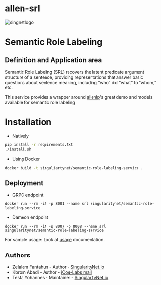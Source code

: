 # allen-srl
![singnetlogo](../docs/assets/singnet-logo.jpg?raw=true 'SingularityNET')

Semantic Role Labeling
======================
Definition and Application area
----------
Semantic Role Labeling (SRL) recovers the latent predicate argument structure of a sentence, providing representations that answer basic questions about sentence meaning, including “who” did “what” to “whom,” etc.

This service provides a wrapper around [allenlp](https://demo.allennlp.org/semantic-role-labeling)'s great demo and models available for semantic role labeling

Installation 
============
* Natively
```bash
pip install -r requirements.txt
./install.sh
```
* Using Docker
```bash
docker build -t singuliartynet/semantic-role-labeling-service .
```

Deployment
-----
- GRPC endpoint
```
docker run --rm -it -p 8001 --name srl singularitynet/semantic-role-labeling-service 
```
- Dameon endpoint
```
docker run --rm -it -p 8007 -p 8008 --name srl singularitynet/semantic-role-labeling-service
```

For sample usage: Look at [usage](../../docs/users_guide/index.html) documentation.

Authors
------
- Zelalem Fantahun - Author - [SingularityNet.io](https://singularitynet.io)
- Kbrom Abadi - Author - [iCog-Labs mail](cbrom@icog-labs.com)
- Tesfa Yohannes - Maintainer - [SingularityNet.io](https://singularitynet.io)